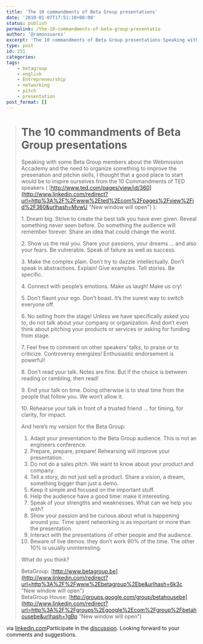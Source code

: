 ```yaml
---
title: 'The 10 commandments of Beta Group presentations'
date: '2010-01-07T17:51:10+00:00'
status: publish
permalink: /the-10-commandments-of-beta-group-presentatio
author: '@ramonsuarez'
excerpt: 'The 10 commandments of Beta Group presentations Speaking with some Beta Group members about the Webmission Accademy and the need to organize something to improve the presenation and pitchin skills, I thought that a good place to start would be to ...'
type: post
id: 251
categories:
tags:
    - betagroup
    - english
    - Entrepreneurship
    - networking
    - pitch
    - presentation
post_format: []
---
```

> # The 10 commandments of Beta Group presentations
> 
>  Speaking with some Beta Group members about the Webmission Accademy and the need to organize something to improve the presenation and pitchin skills, I thought that a good place to start would be to inspire ourselves from the 10 Commandments of TED speakers ( [http://www.ted.com/pages/view/id/360](http://www.linkedin.com/redirect?url=http%3A%2F%2Fwww%2Eted%2Ecom%2Fpages%2Fview%2Fid%2F360&urlhash=MvwU "New window will open") ):
> 
> 1\. Dream big. Strive to create the best talk you have ever given. Reveal something never seen before. Do something the audience will remember forever. Share an idea that could change the world.
> 
> 2\. Show us the real you. Share your passions, your dreams … and also your fears. Be vulnerable. Speak of failure as well as success.
> 
> 3\. Make the complex plain. Don’t try to dazzle intellectually. Don’t speak in abstractions. Explain! Give examples. Tell stories. Be specific.
> 
> 4\. Connect with people’s emotions. Make us laugh! Make us cry!
> 
> 5\. Don’t flaunt your ego. Don’t boast. It’s the surest way to switch everyone off.
> 
> 6\. No selling from the stage! Unless we have specifically asked you to, do not talk about your company or organization. And don’t even think about pitching your products or services or asking for funding from stage.
> 
> 7\. Feel free to comment on other speakers’ talks, to praise or to criticize. Controversy energizes! Enthusiastic endorsement is powerful!
> 
> 8\. Don’t read your talk. Notes are fine. But if the choice is between reading or rambling, then read!
> 
> 9\. End your talk on time. Doing otherwise is to steal time from the people that follow you. We won’t allow it.
> 
> 10\. Rehearse your talk in front of a trusted friend … for timing, for clarity, for impact.
> 
> And here’s my version for the Beta Group:
> 
>  1. Adapt your presentation to the Beta Group audience. This is not an engineers conference.   
>  2. Prepare, prepare, prepare! Rehearsing will improve your presentation.  
>  3. Do not do a sales pitch. We want to know about your product and company.  
>  4. Tell a story, do not just sell a product. Share a vision, a dream, something bigger than just a demo.  
>  5. Keep it simple and focused on the important stuff.  
>  6. Help the audience have a good time: make it interesting.  
>  7. Speak of your strengths and weaknesses. What can we help you with?  
>  8. Show your passion and be curious about what is happening around you. Time spent networking is as important or more than the presentation.  
>  9. Interact with the presentations of other people and the audience.  
>  10. Beware of live demos: they don’t work 90% of the time. The other 10% is usually uninteresting.
> 
> What do you think?
> 
> BetaGroup: [http://www.betagroup.be](http://www.linkedin.com/redirect?url=http%3A%2F%2Fwww%2Ebetagroup%2Ebe&urlhash=6k3c "New window will open")   
> BetaGroup House: [http://groups.google.com/group/betahousebe](http://www.linkedin.com/redirect?url=http%3A%2F%2Fgroups%2Egoogle%2Ecom%2Fgroup%2Fbetahousebe&urlhash=1gBp "New window will open")

via [linkedin.com](http://www.linkedin.com/groupAnswers?viewQuestionAndAnswers=&gid=87954&discussionID=11957447&sik=1262886119376&trk=ug_qa_q&goback=%2Eand_87954_11957447_*2_*2%2Eana_87954_1262886119376_3_1)</div>Participate in the [discussion](http://www.linkedin.com/groupAnswers?viewQuestionAndAnswers=&gid=87954&discussionID=11957447&sik=1262886119376&trk=ug_qa_q&goback=%2Eand_87954_11957447_*2_*2%2Eana_87954_1262886119376_3_1). Looking forward to your comments and suggestions.

</div>